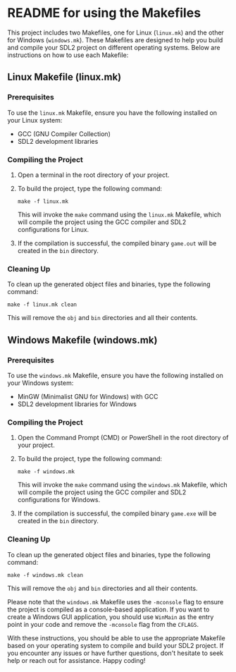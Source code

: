 # README for using the Makefiles

This project includes two Makefiles, one for Linux (`linux.mk`) and the other for Windows (`windows.mk`). These Makefiles are designed to help you build and compile your SDL2 project on different operating systems. Below are instructions on how to use each Makefile:

## Linux Makefile (linux.mk)

### Prerequisites
To use the `linux.mk` Makefile, ensure you have the following installed on your Linux system:
- GCC (GNU Compiler Collection)
- SDL2 development libraries

### Compiling the Project
1. Open a terminal in the root directory of your project.
2. To build the project, type the following command:
   ```
   make -f linux.mk
   ```
   This will invoke the `make` command using the `linux.mk` Makefile, which will compile the project using the GCC compiler and SDL2 configurations for Linux.

3. If the compilation is successful, the compiled binary `game.out` will be created in the `bin` directory.

### Cleaning Up
To clean up the generated object files and binaries, type the following command:
```
make -f linux.mk clean
```
This will remove the `obj` and `bin` directories and all their contents.

## Windows Makefile (windows.mk)

### Prerequisites
To use the `windows.mk` Makefile, ensure you have the following installed on your Windows system:
- MinGW (Minimalist GNU for Windows) with GCC
- SDL2 development libraries for Windows

### Compiling the Project
1. Open the Command Prompt (CMD) or PowerShell in the root directory of your project.

2. To build the project, type the following command:
   ```
   make -f windows.mk
   ```
   This will invoke the `make` command using the `windows.mk` Makefile, which will compile the project using the GCC compiler and SDL2 configurations for Windows.

3. If the compilation is successful, the compiled binary `game.exe` will be created in the `bin` directory.

### Cleaning Up
To clean up the generated object files and binaries, type the following command:
```
make -f windows.mk clean
```
This will remove the `obj` and `bin` directories and all their contents.

Please note that the `windows.mk` Makefile uses the `-mconsole` flag to ensure the project is compiled as a console-based application. If you want to create a Windows GUI application, you should use `WinMain` as the entry point in your code and remove the `-mconsole` flag from the `CFLAGS`.

With these instructions, you should be able to use the appropriate Makefile based on your operating system to compile and build your SDL2 project. If you encounter any issues or have further questions, don't hesitate to seek help or reach out for assistance. Happy coding!
